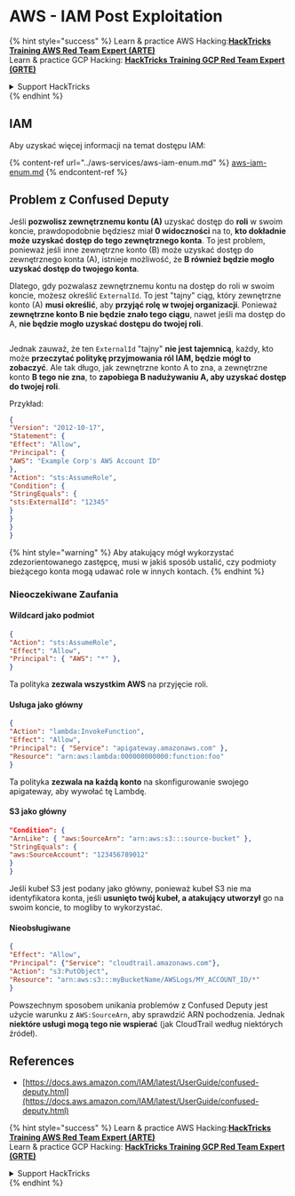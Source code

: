 # AWS - IAM Post Exploitation

{% hint style="success" %}
Learn & practice AWS Hacking:<img src="../../../.gitbook/assets/image (1) (1) (1).png" alt="" data-size="line">[**HackTricks Training AWS Red Team Expert (ARTE)**](https://training.hacktricks.xyz/courses/arte)<img src="../../../.gitbook/assets/image (1) (1) (1).png" alt="" data-size="line">\
Learn & practice GCP Hacking: <img src="../../../.gitbook/assets/image (2).png" alt="" data-size="line">[**HackTricks Training GCP Red Team Expert (GRTE)**<img src="../../../.gitbook/assets/image (2).png" alt="" data-size="line">](https://training.hacktricks.xyz/courses/grte)

<details>

<summary>Support HackTricks</summary>

* Check the [**subscription plans**](https://github.com/sponsors/carlospolop)!
* **Join the** 💬 [**Discord group**](https://discord.gg/hRep4RUj7f) or the [**telegram group**](https://t.me/peass) or **follow** us on **Twitter** 🐦 [**@hacktricks\_live**](https://twitter.com/hacktricks_live)**.**
* **Share hacking tricks by submitting PRs to the** [**HackTricks**](https://github.com/carlospolop/hacktricks) and [**HackTricks Cloud**](https://github.com/carlospolop/hacktricks-cloud) github repos.

</details>
{% endhint %}

## IAM

Aby uzyskać więcej informacji na temat dostępu IAM:

{% content-ref url="../aws-services/aws-iam-enum.md" %}
[aws-iam-enum.md](../aws-services/aws-iam-enum.md)
{% endcontent-ref %}

## Problem z Confused Deputy

Jeśli **pozwolisz zewnętrznemu kontu (A)** uzyskać dostęp do **roli** w swoim koncie, prawdopodobnie będziesz miał **0 widoczności** na to, **kto dokładnie może uzyskać dostęp do tego zewnętrznego konta**. To jest problem, ponieważ jeśli inne zewnętrzne konto (B) może uzyskać dostęp do zewnętrznego konta (A), istnieje możliwość, że **B również będzie mogło uzyskać dostęp do twojego konta**.

Dlatego, gdy pozwalasz zewnętrznemu kontu na dostęp do roli w swoim koncie, możesz określić `ExternalId`. To jest "tajny" ciąg, który zewnętrzne konto (A) **musi określić**, aby **przyjąć rolę w twojej organizacji**. Ponieważ **zewnętrzne konto B nie będzie znało tego ciągu**, nawet jeśli ma dostęp do A, **nie będzie mogło uzyskać dostępu do twojej roli**.

<figure><img src="../../../.gitbook/assets/image (95).png" alt=""><figcaption></figcaption></figure>

Jednak zauważ, że ten `ExternalId` "tajny" **nie jest tajemnicą**, każdy, kto może **przeczytać politykę przyjmowania ról IAM, będzie mógł to zobaczyć**. Ale tak długo, jak zewnętrzne konto A to zna, a zewnętrzne konto **B tego nie zna**, to **zapobiega B nadużywaniu A, aby uzyskać dostęp do twojej roli**.

Przykład:
```json
{
"Version": "2012-10-17",
"Statement": {
"Effect": "Allow",
"Principal": {
"AWS": "Example Corp's AWS Account ID"
},
"Action": "sts:AssumeRole",
"Condition": {
"StringEquals": {
"sts:ExternalId": "12345"
}
}
}
}
```
{% hint style="warning" %}
Aby atakujący mógł wykorzystać zdezorientowanego zastępcę, musi w jakiś sposób ustalić, czy podmioty bieżącego konta mogą udawać role w innych kontach.
{% endhint %}

### Nieoczekiwane Zaufania

#### Wildcard jako podmiot
```json
{
"Action": "sts:AssumeRole",
"Effect": "Allow",
"Principal": { "AWS": "*" },
}
```
Ta polityka **zezwala wszystkim AWS** na przyjęcie roli.

#### Usługa jako główny
```json
{
"Action": "lambda:InvokeFunction",
"Effect": "Allow",
"Principal": { "Service": "apigateway.amazonaws.com" },
"Resource": "arn:aws:lambda:000000000000:function:foo"
}
```
Ta polityka **zezwala na każdą konto** na skonfigurowanie swojego apigateway, aby wywołać tę Lambdę.

#### S3 jako główny
```json
"Condition": {
"ArnLike": { "aws:SourceArn": "arn:aws:s3:::source-bucket" },
"StringEquals": {
"aws:SourceAccount": "123456789012"
}
}
```
Jeśli kubeł S3 jest podany jako główny, ponieważ kubeł S3 nie ma identyfikatora konta, jeśli **usunięto twój kubeł, a atakujący utworzył** go na swoim koncie, to mogliby to wykorzystać.

#### Nieobsługiwane
```json
{
"Effect": "Allow",
"Principal": {"Service": "cloudtrail.amazonaws.com"},
"Action": "s3:PutObject",
"Resource": "arn:aws:s3:::myBucketName/AWSLogs/MY_ACCOUNT_ID/*"
}
```
Powszechnym sposobem unikania problemów z Confused Deputy jest użycie warunku z `AWS:SourceArn`, aby sprawdzić ARN pochodzenia. Jednak **niektóre usługi mogą tego nie wspierać** (jak CloudTrail według niektórych źródeł).

## References

* [https://docs.aws.amazon.com/IAM/latest/UserGuide/confused-deputy.html](https://docs.aws.amazon.com/IAM/latest/UserGuide/confused-deputy.html)

{% hint style="success" %}
Learn & practice AWS Hacking:<img src="../../../.gitbook/assets/image (1) (1) (1).png" alt="" data-size="line">[**HackTricks Training AWS Red Team Expert (ARTE)**](https://training.hacktricks.xyz/courses/arte)<img src="../../../.gitbook/assets/image (1) (1) (1).png" alt="" data-size="line">\
Learn & practice GCP Hacking: <img src="../../../.gitbook/assets/image (2).png" alt="" data-size="line">[**HackTricks Training GCP Red Team Expert (GRTE)**<img src="../../../.gitbook/assets/image (2).png" alt="" data-size="line">](https://training.hacktricks.xyz/courses/grte)

<details>

<summary>Support HackTricks</summary>

* Check the [**subscription plans**](https://github.com/sponsors/carlospolop)!
* **Join the** 💬 [**Discord group**](https://discord.gg/hRep4RUj7f) or the [**telegram group**](https://t.me/peass) or **follow** us on **Twitter** 🐦 [**@hacktricks\_live**](https://twitter.com/hacktricks_live)**.**
* **Share hacking tricks by submitting PRs to the** [**HackTricks**](https://github.com/carlospolop/hacktricks) and [**HackTricks Cloud**](https://github.com/carlospolop/hacktricks-cloud) github repos.

</details>
{% endhint %}
